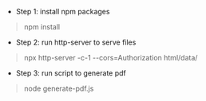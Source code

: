 - Step 1: install npm packages
> npm install
- Step 2: run http-server to serve files
> npx http-server -c-1 --cors=Authorization html/data/
- Step 3: run script to generate pdf
> node generate-pdf.js
